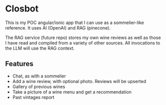 # Closbot

This is my POC angular/ionic app that I can use as a sommelier-like reference. It uses AI (OpenAI) and RAG (pinecone).

The RAG service (future repo) stores my own wine reviews as well as those I have read and compiled from a variety of other sources. All invocations to the LLM will use the RAG context.

## Features

- Chat, as with a sommelier
- Add a wine review, with optional photo. Reviews will be upserted
- Gallery of previous wines
- Take a picture of a wine menu and get a recommendation
- Past vintages report
